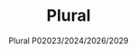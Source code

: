 ---
designer: Jorge Pensi Design Studio
description: "Plural%20is%20a%20bench%20multiple%20seater%20with%20lightweight%20features%20and%20minimalist%20style%2C%20conceived%20for%20work%20activity%2C%20for%20waiting%20and%20leisure.%20The%20shells%20and%20the%20tops%20are%20in%20fire%20retardant%20polypropylene%20reinforced%20with%20glass%20fibres%2C%20the%20frame%2C%20with%20outside%20armrests%2C%20is%20made%20of%20die-casted%20aluminium%2C%20powder%20coated%20or%20chromed%20finish.%20The%20versatility%20of%20its%20components%20enables%20multiple%20versions%20with%20three%2C%20four%2C%20six%20or%20nine%20seats%20and%20with%20upholstered%20seat%20as%20option.%20A%20USB%20kit%20integrated%20in%20the%20top%20is%20also%20avaialble."
image_primary: img/Plural_BE_01_zoom.jpg
image_secondary: img/Plural_BE_02_zoom.jpg
manufacturer: Pedrali
href: https://www.pedrali.it/en/products/catalog/Modular-seating-PLURAL-P02023-2024-2026-2029/
subtitle: Plural P02023/2024/2026/2029
title: Plural
image_thumb: img/Plural_BE_cover.jpg
tags: 
  - pedrali
  - modular-seating
category: modular-seating
slug: /manufacturers/pedrali/modular-seating/jorge-pensi-design-studio-plural
---